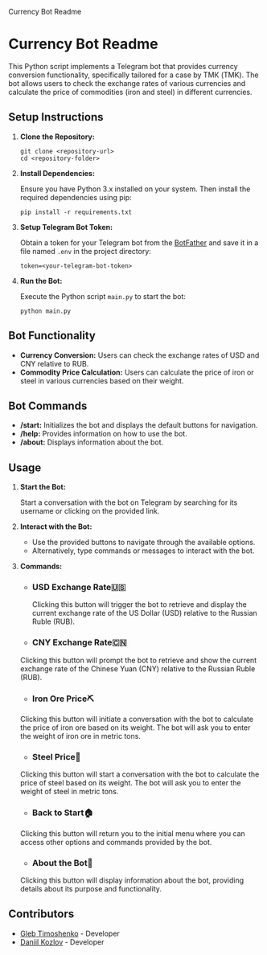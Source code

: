   Currency Bot Readme

Currency Bot Readme
===================

This Python script implements a Telegram bot that provides currency conversion functionality, specifically tailored for a case by ТМК (TMK). The bot allows users to check the exchange rates of various currencies and calculate the price of commodities (iron and steel) in different currencies.

Setup Instructions
------------------

1.  **Clone the Repository:**
    
        git clone <repository-url>
        cd <repository-folder>
                    
    
2.  **Install Dependencies:**
    
    Ensure you have Python 3.x installed on your system. Then install the required dependencies using pip:
    
        pip install -r requirements.txt
                    
    
3.  **Setup Telegram Bot Token:**
    
    Obtain a token for your Telegram bot from the [BotFather](https://core.telegram.org/bots#6-botfather) and save it in a file named `.env` in the project directory:
    
        token=<your-telegram-bot-token>
                    
    
4.  **Run the Bot:**
    
    Execute the Python script `main.py` to start the bot:
    
        python main.py
                    
    

Bot Functionality
-----------------

*   **Currency Conversion:** Users can check the exchange rates of USD and CNY relative to RUB.
*   **Commodity Price Calculation:** Users can calculate the price of iron or steel in various currencies based on their weight.

Bot Commands
------------

*   **/start:** Initializes the bot and displays the default buttons for navigation.
*   **/help:** Provides information on how to use the bot.
*   **/about:** Displays information about the bot.

Usage
-----

1.  **Start the Bot:**
    
    Start a conversation with the bot on Telegram by searching for its username or clicking on the provided link.
    
2.  **Interact with the Bot:**
    *   Use the provided buttons to navigate through the available options.
    *   Alternatively, type commands or messages to interact with the bot.
3. **Commands:**

    * ### USD Exchange Rate🇺🇸
    
      Clicking this button will trigger the bot to retrieve and display the current exchange rate of the US Dollar (USD) relative to the Russian Ruble (RUB).
    
    * ### CNY Exchange Rate🇨🇳
    
    Clicking this button will prompt the bot to retrieve and show the current exchange rate of the Chinese Yuan (CNY) relative to the Russian Ruble (RUB).
    
    * ### Iron Ore Price⛏️
    
    Clicking this button will initiate a conversation with the bot to calculate the price of iron ore based on its weight. The bot will ask you to enter the weight of iron ore in metric tons.
    
    * ### Steel Price👷
    
    Clicking this button will start a conversation with the bot to calculate the price of steel based on its weight. The bot will ask you to enter the weight of steel in metric tons.
    
    * ### Back to Start🏠
    
    Clicking this button will return you to the initial menu where you can access other options and commands provided by the bot.
    
    * ### About the Bot🤖
    
    Clicking this button will display information about the bot, providing details about its purpose and functionality.


Contributors
------------

*   [Gleb Timoshenko](https://github.com/GTimoshenko) - Developer
*   [Daniil Kozlov](https://github.com/SenyaPevko) - Developer
